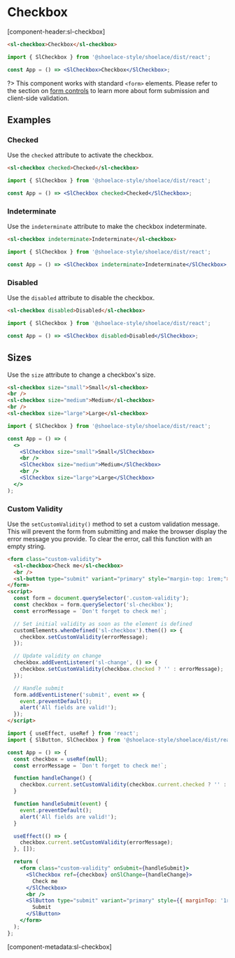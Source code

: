 # Checkbox

[component-header:sl-checkbox]

```html preview
<sl-checkbox>Checkbox</sl-checkbox>
```

```jsx react
import { SlCheckbox } from '@shoelace-style/shoelace/dist/react';

const App = () => <SlCheckbox>Checkbox</SlCheckbox>;
```

?> This component works with standard `<form>` elements. Please refer to the section on [form controls](/getting-started/form-controls) to learn more about form submission and client-side validation.

## Examples

### Checked

Use the `checked` attribute to activate the checkbox.

```html preview
<sl-checkbox checked>Checked</sl-checkbox>
```

```jsx react
import { SlCheckbox } from '@shoelace-style/shoelace/dist/react';

const App = () => <SlCheckbox checked>Checked</SlCheckbox>;
```

### Indeterminate

Use the `indeterminate` attribute to make the checkbox indeterminate.

```html preview
<sl-checkbox indeterminate>Indeterminate</sl-checkbox>
```

```jsx react
import { SlCheckbox } from '@shoelace-style/shoelace/dist/react';

const App = () => <SlCheckbox indeterminate>Indeterminate</SlCheckbox>;
```

### Disabled

Use the `disabled` attribute to disable the checkbox.

```html preview
<sl-checkbox disabled>Disabled</sl-checkbox>
```

```jsx react
import { SlCheckbox } from '@shoelace-style/shoelace/dist/react';

const App = () => <SlCheckbox disabled>Disabled</SlCheckbox>;
```

## Sizes

Use the `size` attribute to change a checkbox's size.

```html preview
<sl-checkbox size="small">Small</sl-checkbox>
<br />
<sl-checkbox size="medium">Medium</sl-checkbox>
<br />
<sl-checkbox size="large">Large</sl-checkbox>
```

```jsx react
import { SlCheckbox } from '@shoelace-style/shoelace/dist/react';

const App = () => (
  <>
    <SlCheckbox size="small">Small</SlCheckbox>
    <br />
    <SlCheckbox size="medium">Medium</SlCheckbox>
    <br />
    <SlCheckbox size="large">Large</SlCheckbox>
  </>
);
```

### Custom Validity

Use the `setCustomValidity()` method to set a custom validation message. This will prevent the form from submitting and make the browser display the error message you provide. To clear the error, call this function with an empty string.

```html preview
<form class="custom-validity">
  <sl-checkbox>Check me</sl-checkbox>
  <br />
  <sl-button type="submit" variant="primary" style="margin-top: 1rem;">Submit</sl-button>
</form>
<script>
  const form = document.querySelector('.custom-validity');
  const checkbox = form.querySelector('sl-checkbox');
  const errorMessage = `Don't forget to check me!`;

  // Set initial validity as soon as the element is defined
  customElements.whenDefined('sl-checkbox').then(() => {
    checkbox.setCustomValidity(errorMessage);
  });

  // Update validity on change
  checkbox.addEventListener('sl-change', () => {
    checkbox.setCustomValidity(checkbox.checked ? '' : errorMessage);
  });

  // Handle submit
  form.addEventListener('submit', event => {
    event.preventDefault();
    alert('All fields are valid!');
  });
</script>
```

```jsx react
import { useEffect, useRef } from 'react';
import { SlButton, SlCheckbox } from '@shoelace-style/shoelace/dist/react';

const App = () => {
  const checkbox = useRef(null);
  const errorMessage = `Don't forget to check me!`;

  function handleChange() {
    checkbox.current.setCustomValidity(checkbox.current.checked ? '' : errorMessage);
  }

  function handleSubmit(event) {
    event.preventDefault();
    alert('All fields are valid!');
  }

  useEffect(() => {
    checkbox.current.setCustomValidity(errorMessage);
  }, []);

  return (
    <form class="custom-validity" onSubmit={handleSubmit}>
      <SlCheckbox ref={checkbox} onSlChange={handleChange}>
        Check me
      </SlCheckbox>
      <br />
      <SlButton type="submit" variant="primary" style={{ marginTop: '1rem' }}>
        Submit
      </SlButton>
    </form>
  );
};
```

[component-metadata:sl-checkbox]
